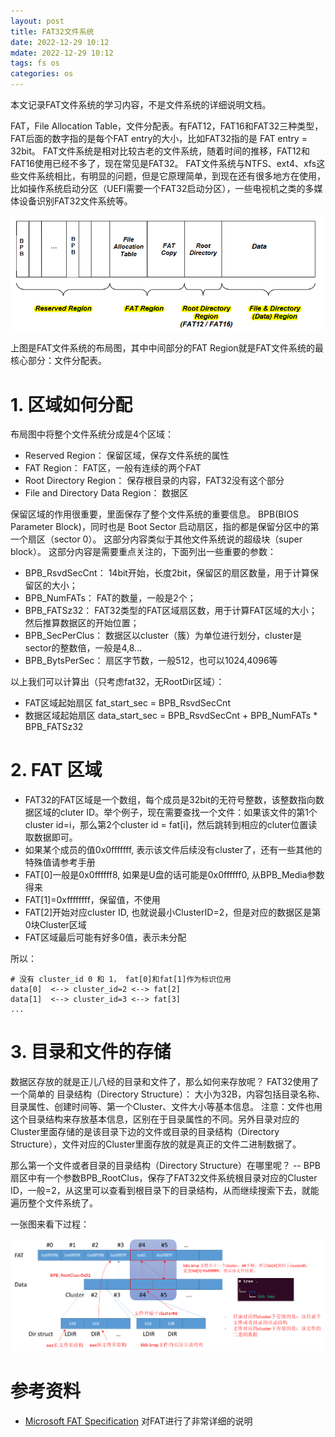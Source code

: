 ```yaml
---
layout: post
title: FAT32文件系统
date: 2022-12-29 10:12
mdate: 2022-12-29 10:12
tags: fs os
categories: os
---
```


本文记录FAT文件系统的学习内容，不是文件系统的详细说明文档。

FAT，File Allocation Table，文件分配表。有FAT12，FAT16和FAT32三种类型，FAT后面的数字指的是每个FAT entry的大小，比如FAT32指的是 FAT entry = 32bit。 FAT文件系统是相对比较古老的文件系统，随着时间的推移，FAT12和FAT16使用已经不多了，现在常见是FAT32。 FAT文件系统与NTFS、ext4、xfs这些文件系统相比，有明显的问题，但是它原理简单，到现在还有很多地方在使用，比如操作系统启动分区（UEFI需要一个FAT32启动分区），一些电视机之类的多媒体设备识别FAT32文件系统等。

![](/images/2022-12-29-fat32-format/layout.png)

上图是FAT文件系统的布局图，其中中间部分的FAT Region就是FAT文件系统的最核心部分：文件分配表。


# 1. 区域如何分配

布局图中将整个文件系统分成是4个区域：

- Reserved Region： 保留区域，保存文件系统的属性
- FAT Region： FAT区，一般有连续的两个FAT
- Root Directory Region： 保存根目录的内容，FAT32没有这个部分
- File and Directory Data Region： 数据区


保留区域的作用很重要，里面保存了整个文件系统的重要信息。 BPB(BIOS Parameter Block)，同时也是 Boot Sector 启动扇区，指的都是保留分区中的第一个扇区（sector 0）。 这部分内容类似于其他文件系统说的超级块（super block）。 这部分内容是需要重点关注的，下面列出一些重要的参数：

- BPB_RsvdSecCnt： 14bit开始，长度2bit，保留区的扇区数量，用于计算保留区的大小；
- BPB_NumFATs： FAT的数量，一般是2个；
- BPB_FATSz32： FAT32类型的FAT区域扇区数，用于计算FAT区域的大小；然后推算数据区的开始位置；
- BPB_SecPerClus： 数据区以cluster（簇）为单位进行划分，cluster是sector的整数倍，一般是4,8...
- BPB_BytsPerSec： 扇区字节数，一般512，也可以1024,4096等

以上我们可以计算出（只考虑fat32，无RootDir区域）：

- FAT区域起始扇区 fat_start_sec = BPB_RsvdSecCnt
- 数据区域起始扇区 data_start_sec = BPB_RsvdSecCnt + BPB_NumFATs * BPB_FATSz32


# 2. FAT 区域

- FAT32的FAT区域是一个数组，每个成员是32bit的无符号整数，该整数指向数据区域的cluter ID。举个例子，现在需要查找一个文件：如果该文件的第1个cluster id=i，那么第2个cluster id = fat[i]，然后跳转到相应的cluter位置读取数据即可。
- 如果某个成员的值0x0fffffff, 表示该文件后续没有cluster了，还有一些其他的特殊值请参考手册
- FAT[0]一般是0x0ffffff8, 如果是U盘的话可能是0x0ffffff0, 从BPB_Media参数得来
- FAT[1]=0xffffffff，保留值，不使用
- FAT[2]开始对应cluster ID, 也就说最小ClusterID=2，但是对应的数据区是第0块Cluster区域
- FAT区域最后可能有好多0值，表示未分配

所以：

```
# 没有 cluster_id 0 和 1， fat[0]和fat[1]作为标识位用
data[0]  <--> cluster_id=2 <--> fat[2]
data[1]  <--> cluster_id=3 <--> fat[3]
...
```

# 3. 目录和文件的存储

数据区存放的就是正儿八经的目录和文件了，那么如何来存放呢？ FAT32使用了一个简单的 目录结构（Directory Structure）： 大小为32B，内容包括目录名称、目录属性、创建时间等、第一个Cluster、文件大小等基本信息。 注意：文件也用这个目录结构来存放基本信息，区别在于目录属性的不同。另外目录对应的Cluster里面存储的是该目录下边的文件或目录的目录结构（Directory Structure），文件对应的Cluster里面存放的就是真正的文件二进制数据了。

那么第一个文件或者目录的目录结构（Directory Structure）在哪里呢？ -- BPB扇区中有一个参数BPB_RootClus，保存了FAT32文件系统根目录对应的Cluster ID，一般=2，从这里可以查看到根目录下的目录结构，从而继续搜索下去，就能遍历整个文件系统了。


一张图来看下过程：

![](/images/2022-12-29-fat32-format/find_file.png)


# 参考资料

- [Microsoft FAT Specification](http://jyywiki.cn/pages/OS/manuals/MSFAT-spec.pdf) 对FAT进行了非常详细的说明
